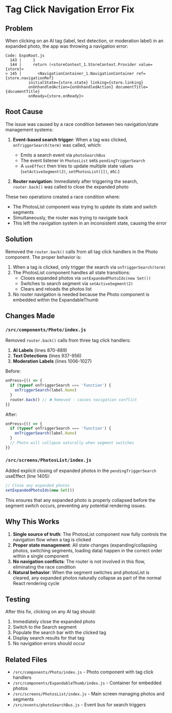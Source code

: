 # Tag Click Navigation Error Fix

## Problem
When clicking on an AI tag (label, text detection, or moderation label) in an expanded photo, the app was throwing a navigation error:

```
Code: ExpoRoot.js
  143 |     }
  144 |     return (<storeContext_1.StoreContext.Provider value={store}>
> 145 |       <NavigationContainer_1.NavigationContainer ref={store.navigationRef} 
          initialState={store.state} linking={store.linking} 
          onUnhandledAction={onUnhandledAction} documentTitle={documentTitle} 
          onReady={store.onReady}>
```

## Root Cause
The issue was caused by a race condition between two navigation/state management systems:

1. **Event-based search trigger**: When a tag was clicked, `onTriggerSearch(term)` was called, which:
   - Emits a search event via `photoSearchBus`
   - The event listener in `PhotosList` sets `pendingTriggerSearch` 
   - A `useEffect` then tries to update multiple state values (`setActiveSegment(2)`, `setPhotosList([])`, etc.)

2. **Router navigation**: Immediately after triggering the search, `router.back()` was called to close the expanded photo

These two operations created a race condition where:
- The PhotosList component was trying to update its state and switch segments
- Simultaneously, the router was trying to navigate back
- This left the navigation system in an inconsistent state, causing the error

## Solution
Removed the `router.back()` calls from all tag click handlers in the Photo component. The proper behavior is:

1. When a tag is clicked, only trigger the search via `onTriggerSearch(term)`
2. The PhotosList component handles all state transitions:
   - Closes expanded photos via `setExpandedPhotoIds(new Set())`
   - Switches to search segment via `setActiveSegment(2)`
   - Clears and reloads the photos list
3. No router navigation is needed because the Photo component is embedded within the ExpandableThumb

## Changes Made

### `/src/components/Photo/index.js`
Removed `router.back()` calls from three tag click handlers:

1. **AI Labels** (lines 870-889)
2. **Text Detections** (lines 937-956)  
3. **Moderation Labels** (lines 1006-1027)

Before:
```javascript
onPress={() => {
  if (typeof onTriggerSearch === 'function') {
    onTriggerSearch(label.Name)
  }
  router.back() // ❌ Removed - causes navigation conflict
}}
```

After:
```javascript
onPress={() => {
  if (typeof onTriggerSearch === 'function') {
    onTriggerSearch(label.Name)
  }
  // Photo will collapse naturally when segment switches
}}
```

### `/src/screens/PhotosList/index.js`
Added explicit closing of expanded photos in the `pendingTriggerSearch` useEffect (line 1405):

```javascript
// Close any expanded photos
setExpandedPhotoIds(new Set())
```

This ensures that any expanded photo is properly collapsed before the segment switch occurs, preventing any potential rendering issues.

## Why This Works

1. **Single source of truth**: The PhotosList component now fully controls the navigation flow when a tag is clicked
2. **Proper state management**: All state changes (expanding/collapsing photos, switching segments, loading data) happen in the correct order within a single component
3. **No navigation conflicts**: The router is not involved in this flow, eliminating the race condition
4. **Natural behavior**: When the segment switches and photosList is cleared, any expanded photos naturally collapse as part of the normal React rendering cycle

## Testing
After this fix, clicking on any AI tag should:
1. Immediately close the expanded photo
2. Switch to the Search segment
3. Populate the search bar with the clicked tag
4. Display search results for that tag
5. No navigation errors should occur

## Related Files
- `/src/components/Photo/index.js` - Photo component with tag click handlers
- `/src/components/ExpandableThumb/index.js` - Container for embedded photos
- `/src/screens/PhotosList/index.js` - Main screen managing photos and segments
- `/src/events/photoSearchBus.js` - Event bus for search triggers
